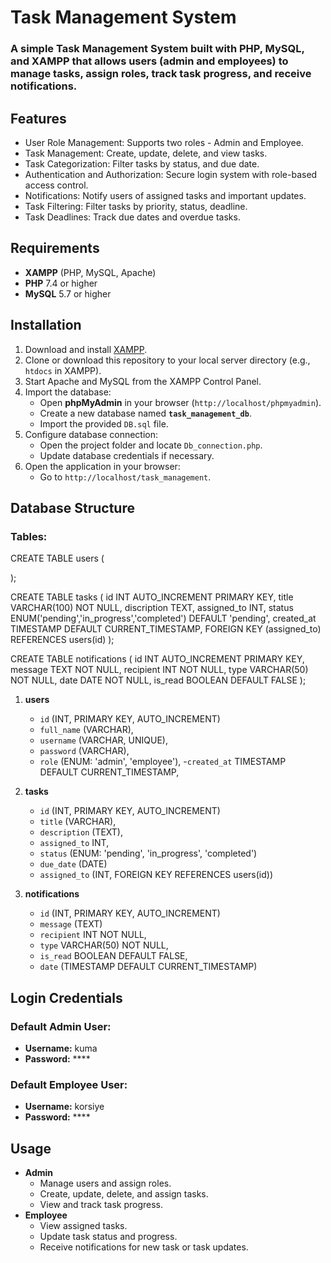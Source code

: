 # Task Management System

### A simple Task Management System built with PHP, MySQL, and XAMPP that allows users (admin and employees) to manage tasks, assign roles, track task progress, and receive notifications.

## Features

- User Role Management: Supports two roles - Admin and Employee.
- Task Management: Create, update, delete, and view tasks.
- Task Categorization: Filter tasks by status, and due date.
- Authentication and Authorization: Secure login system with role-based access control.
- Notifications: Notify users of assigned tasks and important updates.
- Task Filtering: Filter tasks by priority, status, deadline.
- Task Deadlines: Track due dates and overdue tasks.

## Requirements

- **XAMPP** (PHP, MySQL, Apache)
- **PHP** 7.4 or higher
- **MySQL** 5.7 or higher

## Installation

1. Download and install [XAMPP](https://www.apachefriends.org/index.html).
2. Clone or download this repository to your local server directory (e.g., `htdocs` in XAMPP).
3. Start Apache and MySQL from the XAMPP Control Panel.
4. Import the database:
   - Open **phpMyAdmin** in your browser (`http://localhost/phpmyadmin`).
   - Create a new database named **`task_management_db`**.
   - Import the provided `DB.sql` file.
5. Configure database connection:
   - Open the project folder and locate `Db_connection.php`.
   - Update database credentials if necessary.
6. Open the application in your browser:
   - Go to `http://localhost/task_management`.

## Database Structure

### Tables:

CREATE TABLE users (

);

CREATE TABLE tasks (
id INT AUTO_INCREMENT PRIMARY KEY,
title VARCHAR(100) NOT NULL,
discription TEXT,
assigned_to INT,
status ENUM('pending','in_progress','completed') DEFAULT 'pending',
created_at TIMESTAMP DEFAULT CURRENT_TIMESTAMP,
FOREIGN KEY (assigned_to) REFERENCES users(id)
);

CREATE TABLE notifications (
id INT AUTO_INCREMENT PRIMARY KEY,
message TEXT NOT NULL,
recipient INT NOT NULL,
type VARCHAR(50) NOT NULL,
date DATE NOT NULL,
is_read BOOLEAN DEFAULT FALSE
);

1. **users**

   - `id` (INT, PRIMARY KEY, AUTO_INCREMENT)
   - `full_name` (VARCHAR),
   - `username` (VARCHAR, UNIQUE),
   - `password` (VARCHAR),
   - `role` (ENUM: 'admin', 'employee'),
    -`created_at` TIMESTAMP DEFAULT CURRENT_TIMESTAMP,

2. **tasks**

   - `id` (INT, PRIMARY KEY, AUTO_INCREMENT)
   - `title` (VARCHAR),
   - `description` (TEXT),
   - `assigned_to` INT,
   - `status` (ENUM: 'pending', 'in_progress', 'completed')
   - `due_date` (DATE)
   - `assigned_to` (INT, FOREIGN KEY REFERENCES users(id))

3. **notifications**
   - `id` (INT, PRIMARY KEY, AUTO_INCREMENT)
   - `message` (TEXT)
   - `recipient` INT NOT NULL,
   - `type` VARCHAR(50) NOT NULL,
   - `is_read` BOOLEAN DEFAULT FALSE,
   - `date` (TIMESTAMP DEFAULT CURRENT_TIMESTAMP)

## Login Credentials

### Default Admin User:

- **Username:** kuma
- **Password:** ****

### Default Employee User:

- **Username:** korsiye
- **Password:** ****

## Usage

- **Admin**
  - Manage users and assign roles.
  - Create, update, delete, and assign tasks.
  - View and track task progress.
- **Employee**
  - View assigned tasks.
  - Update task status and progress.
  - Receive notifications for new task or task updates.
